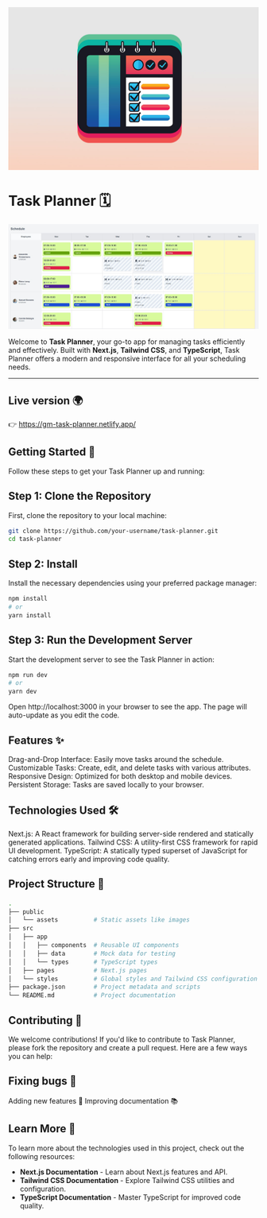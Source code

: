 ![banner](./public/assets/banner.jpg)
# Task Planner 🗓️
![Screen](./public/assets/screen.jpg)

Welcome to **Task Planner**, your go-to app for managing tasks efficiently and effectively. Built with **Next.js**, **Tailwind CSS**, and **TypeScript**, Task Planner offers a modern and responsive interface for all your scheduling needs.

---

## Live version 🌍
👉 https://gm-task-planner.netlify.app/

## Getting Started 🚀

Follow these steps to get your Task Planner up and running:

## Step 1: Clone the Repository

First, clone the repository to your local machine:

```bash
git clone https://github.com/your-username/task-planner.git
cd task-planner
```

## Step 2: Install

Install the necessary dependencies using your preferred package manager:

```bash
npm install
# or
yarn install
```

## Step 3: Run the Development Server

Start the development server to see the Task Planner in action:

```bash
npm run dev
# or
yarn dev
```
Open http://localhost:3000 in your browser to see the app. The page will auto-update as you edit the code.

## Features ✨

Drag-and-Drop Interface: Easily move tasks around the schedule.
Customizable Tasks: Create, edit, and delete tasks with various attributes.
Responsive Design: Optimized for both desktop and mobile devices.
Persistent Storage: Tasks are saved locally to your browser.

## Technologies Used 🛠️

Next.js: A React framework for building server-side rendered and statically generated applications.
Tailwind CSS: A utility-first CSS framework for rapid UI development.
TypeScript: A statically typed superset of JavaScript for catching errors early and improving code quality.
  
## Project Structure 📂

```bash
.
├── public
│   └── assets          # Static assets like images
├── src
│   ├── app
│   │   ├── components  # Reusable UI components
│   │   ├── data        # Mock data for testing
│   │   └── types       # TypeScript types
│   ├── pages           # Next.js pages
│   └── styles          # Global styles and Tailwind CSS configuration
├── package.json        # Project metadata and scripts
└── README.md           # Project documentation
```

## Contributing 🤝
We welcome contributions! If you'd like to contribute to Task Planner, please fork the repository and create a pull request. Here are a few ways you can help:

## Fixing bugs 🐛
Adding new features 🚀
Improving documentation 📚

## Learn More 📘
To learn more about the technologies used in this project, check out the following resources:

- **Next.js Documentation** - Learn about Next.js features and API.
- **Tailwind CSS Documentation** - Explore Tailwind CSS utilities and configuration.
- **TypeScript Documentation** - Master TypeScript for improved code quality.




